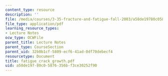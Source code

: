 ```yaml
---
content_type: resource
description: ''
file: /media/courses/3-35-fracture-and-fatigue-fall-2003/a58de19780c05876356bf3ce30252f90_fatigue_crack_growth.pdf
file_type: application/pdf
learning_resource_types:
- Lecture Notes
ocw_type: OCWFile
parent_title: Lecture Notes
parent_type: CourseSection
parent_uid: 32b0b1cf-5809-ecf6-41ad-0df70debecf4
resourcetype: Document
title: fatigue_crack_growth.pdf
uid: a58de197-80c0-5876-356b-f3ce30252f90
---
```

